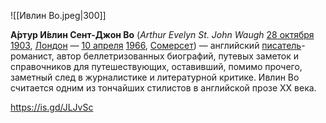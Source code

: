 ![[Ивлин Во.jpeg|300]]

**А́ртур И́влин Сент-Джон Во** (*Arthur Evelyn St. John Waugh* [28 октября](https://ru.wikipedia.org/wiki/28_октября) [1903](https://ru.wikipedia.org/wiki/1903_год), [Лондон](https://ru.wikipedia.org/wiki/Лондон) — [10 апреля](https://ru.wikipedia.org/wiki/10_апреля) [1966](https://ru.wikipedia.org/wiki/1966_год), [Сомерсет](https://ru.wikipedia.org/wiki/Сомерсет)) — английский [писатель](https://ru.wikipedia.org/wiki/Писатель)-романист, автор беллетризованных биографий, путевых заметок и справочников для  путешествующих, оставивший, помимо прочего, заметный след в журналистике и литературной критике. Ивлин Во считается одним из тончайших стилистов в английской прозе XX века.

https://is.gd/JLJvSc